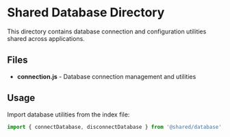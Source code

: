 # Shared Database Directory

This directory contains database connection and configuration utilities shared across applications.

## Files

- **connection.js** - Database connection management and utilities

## Usage

Import database utilities from the index file:

```javascript
import { connectDatabase, disconnectDatabase } from '@shared/database';
```
